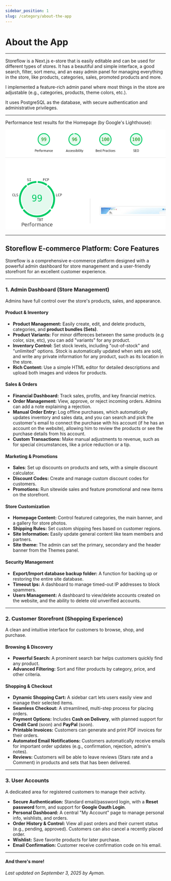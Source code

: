 ```yaml
---
sidebar_position: 1
slug: /category/about-the-app
---
```


# About the App

---

Storeflow is a Next.js e-store that is easily editable and can be used for different types of stores. It has a beautiful and simple interface, a good search, filter, sort menu, and an easy admin panel for managing everything in the store, like products, categories, sales, promoted products and more.

I implemented a feature-rich admin panel where most things in the store are adjustable (e.g., categories, products, theme colors, etc.).

It uses PostgreSQL as the database, with secure authentication and administrative privileges.

---

Performance test results for the Homepage (by Google's Lighthouse):

![Performance test](../../static/img/performance-test.png)

---

## **Storeflow E-commerce Platform: Core Features**

Storeflow is a comprehensive e-commerce platform designed with a powerful admin dashboard for store management and a user-friendly storefront for an excellent customer experience.

---

### **1. Admin Dashboard (Store Management)**

Admins have full control over the store's products, sales, and appearance.

#### **Product & Inventory**

- **Product Management:** Easily create, edit, and delete products, categories, and **product bundles (Sets)**.
- **Product Variants:** For minor differeces between the same products (e.g color, size, etc), you can add "variants" for any product.
- **Inventory Control:** Set stock levels, including "out-of-stock" and "unlimited" options. Stock is automatically updated when sets are sold, and write any private information for any product, such as its location in the store.
- **Rich Content:** Use a simple HTML editor for detailed descriptions and upload both images and videos for products.

#### **Sales & Orders**

- **Financial Dashboard:** Track sales, profits, and key financial metrics.
- **Order Management:** View, approve, or reject incoming orders. Admins can add a note explaining a rejection.
- **Manual Order Entry:** Log offline purchases, which automatically updates inventory and sales data, and you can search and pick the customer's email to connect the purchase with his account (if he has an account on the website), allowing him to review the products or see the purchase details from his account.
- **Custom Transactions:** Make manual adjustments to revenue, such as for special circumstances, like a price reduction or a tip.

#### **Marketing & Promotions**

- **Sales**: Set up discounts on products and sets, with a simple discount calculator.
- **Discount Codes:** Create and manage custom discount codes for customers.
- **Promotions:** Run sitewide sales and feature promotional and new items on the storefront.

#### **Store Customization**

- **Homepage Content:** Control featured categories, the main banner, and a gallery for store photos.
- **Shipping Rules:** Set custom shipping fees based on customer regions.
- **Site Information:** Easily update general content like team members and partners.
- **Site theme:** The admin can set the primary, secondary and the header banner from the Themes panel.

#### **Security Management**

- **Export/Import database backup folder:** A function for backing up or restoring the entire site database.
- **Timeout Ips:** A dashboard to manage timed-out IP addresses to block spammers.
- **Users Management:** A dashboard to view/delete accounts created on the website, and the ability to delete old unverified accounts.

---

### **2. Customer Storefront (Shopping Experience)**

A clean and intuitive interface for customers to browse, shop, and purchase.

#### **Browsing & Discovery**

- **Powerful Search:** A prominent search bar helps customers quickly find any product.
- **Advanced Filtering:** Sort and filter products by category, price, and other criteria.

#### **Shopping & Checkout**

- **Dynamic Shopping Cart:** A sidebar cart lets users easily view and manage their selected items.
- **Seamless Checkout:** A streamlined, multi-step process for placing orders.
- **Payment Options:** Includes **Cash on Delivery**, with planned support for **Credit Card** (soon) and **PayPal** (soon).
- **Printable Invoices:** Customers can generate and print PDF invoices for their orders.
- **Automated Email Notifications:** Customers automatically receive emails for important order updates (e.g., confirmation, rejection, admin's notes).
- **Reviews:** Customers will be able to leave reviews (Stars rate and a Comment) in products and sets that has been delivered.

---

### **3. User Accounts**

A dedicated area for registered customers to manage their activity.

- **Secure Authentication:** Standard email/password login, with a **Reset password** form, and support for **Google Oauth Login**.
- **Personal Dashboard:** A central "My Account" page to manage personal info, wishlists, and orders.
- **Order History & Control:** View all past orders and their current status (e.g., pending, approved). Customers can also cancel a recently placed order.
- **Wishlist:** Save favorite products for later purchase.
- **Email Confirmation:** Customer receive confirmation code on his email.

---

#### **And there's more!**

_Last updated on September 3, 2025 by Ayman._

<!-- - **Real-time Notifications:** See new orders appear instantly without needing to refresh the page. -->
<!-- - **Improved Loading:** Skeleton screens provide a faster, smoother browsing experience. -->

